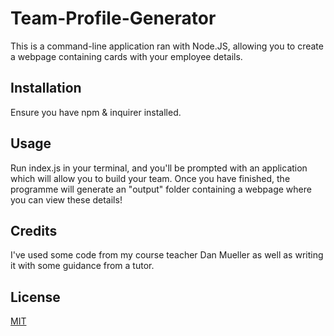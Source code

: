 # Team-Profile-Generator

This is a command-line application ran with Node.JS, allowing you to create a webpage containing cards with your employee details.

## Installation

Ensure you have npm & inquirer installed.

## Usage

Run index.js in your terminal, and you'll be prompted with an application which will allow you to build your team. Once you have finished, the programme will generate an "output" folder containing a webpage where you can view these details!

## Credits

I've used some code from my course teacher Dan Mueller as well as writing it with some guidance from a tutor. 


## License

[MIT](https://choosealicense.com/licenses/mit/)